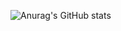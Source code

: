 ![Anurag's GitHub stats](https://github-readme-stats.vercel.app/api?username=senniorss&show_icons=true&theme=tokyonight)
